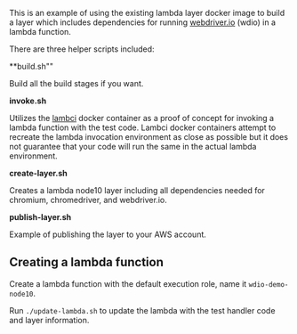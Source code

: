 This is an example of using the existing lambda layer docker image to build a layer which includes dependencies for running
[webdriver.io](https://webdriver.io) (wdio) in a lambda function.

There are three helper scripts included:

**build.sh""

Build all the build stages if you want.

**invoke.sh**

Utilizes the [lambci](https://github.com/lambci/docker-lambda) docker container as a proof of concept for invoking a lambda function with the
test code. Lambci docker containers attempt to recreate the lambda invocation environment as close as possible but it does not guarantee that your code
will run the same in the actual lambda environment.

**create-layer.sh**

Creates a lambda node10 layer including all dependencies needed for chromium, chromedriver, and webdriver.io.

**publish-layer.sh**

Example of publishing the layer to your AWS account.

## Creating a lambda function

Create a lambda function with the default execution role, name it `wdio-demo-node10`.

Run `./update-lambda.sh` to update the lambda with the test handler code and layer information.
